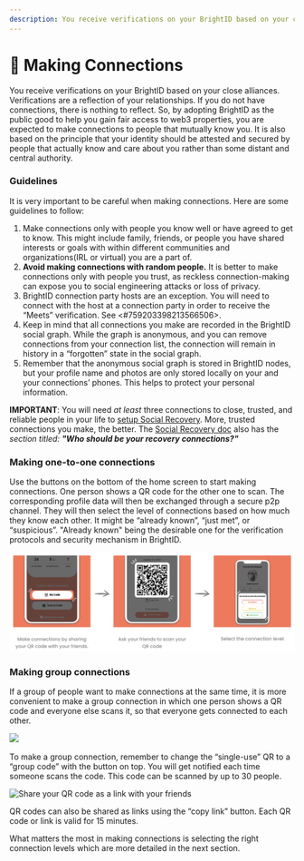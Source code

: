 ```yaml
---
description: You receive verifications on your BrightID based on your close alliances.
---
```


# 🤝 Making Connections

You receive verifications on your BrightID based on your close alliances. Verifications are a reflection of your relationships. If you do not have connections, there is nothing to reflect. So, by adopting BrightID as the public good to help you gain fair access to web3 properties, you are expected to make connections to people that mutually know you. It is also based on the principle that your identity should be attested and secured by people that actually know and care about you rather than some distant and central authority.

### Guidelines

It is very important to be careful when making connections. Here are some guidelines to follow:

1. Make connections only with people you know well or have agreed to get to know. This might include family, friends, or people you have shared interests or goals with within different communities and organizations(IRL or virtual) you are a part of.
2. **Avoid making connections with random people.** It is better to make connections only with people you trust, as reckless connection-making can expose you to social engineering attacks or loss of privacy.
3. BrightID connection party hosts are an exception. You will need to connect with the host at a connection party in order to receive the “Meets” verification. See <#759203398213566506>.
4. Keep in mind that all connections you make are recorded in the BrightID social graph. While the graph is anonymous, and you can remove connections from your connection list, the connection will remain in history in a “forgotten” state in the social graph.
5. Remember that the anonymous social graph is stored in BrightID nodes, but your profile name and photos are only stored locally on your and your connections’ phones. This helps to protect your personal information.

**IMPORTANT**: You will need _at least_ three connections to close, trusted, and reliable people in your life to [setup Social Recovery](../../install/recover-move/setting-up-social-recovery.md). More, trusted connections you make, the better. The [Social Recovery doc](../../install/recover-move/setting-up-social-recovery.md) also has the _section titled:_ _**"Who should be your recovery connections?"**_

### Making one-to-one connections

Use the buttons on the bottom of the home screen to start making connections. One person shows a QR code for the other one to scan. The corresponding profile data will then be exchanged through a secure p2p channel. They will then select the level of connections based on how much they know each other. It might be “already known”, “just met”, or “suspicious”. "Already known" being the desirable one for the verification protocols and security mechanism in BrightID.

<div align="center" data-full-width="false">

<img src="../../.gitbook/assets/Making connection_P2 (3).png" alt="">

</div>

### Making group connections

If a group of people want to make connections at the same time, it is more convenient to make a group connection in which one person shows a QR code and everyone else scans it, so that everyone gets connected to each other.

![](<../../.gitbook/assets/Making connection\_P3 (4).png>)

To make a group connection, remember to change the “single-use” QR to a “group code” with the button on top. You will get notified each time someone scans the code. This code can be scanned by up to 30 people.

![Share your QR code as a link with your friends](<../../.gitbook/assets/Making connection\_P4 (4).png>)

QR codes can also be shared as links using the “copy link” button. Each QR code or link is valid for 15 minutes.

What matters the most in making connections is selecting the right connection levels which are more detailed in the next section.
